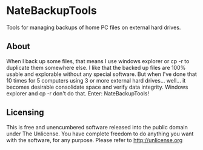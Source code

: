 # NateBackupTools
Tools for managing backups of home PC files on external hard drives.

## About
When I back up some files, that means I use windows explorer or cp -r to duplicate them somewhere else. I like that the backed up files are 100% usable and explorable without any special software. But when I've done that 10 times for 5 computers using 3 or more external hard drives... well... it becomes desirable consolidate space and verify data integrity. Windows explorer and cp -r don't do that. Enter: NateBackupTools!

## Licensing
This is free and unencumbered software released into the public domain under The Unlicense.
You have complete freedom to do anything you want with the software, for any purpose.
Please refer to <http://unlicense.org>

